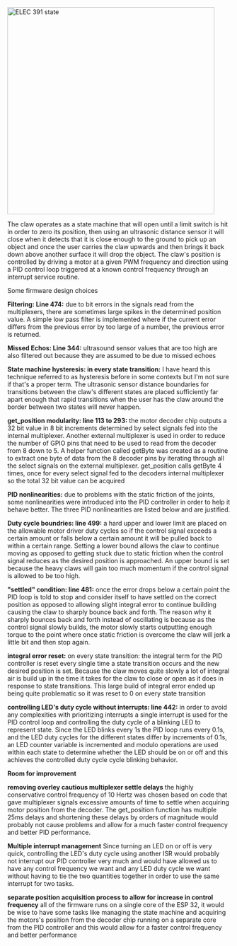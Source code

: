 
<img width="468" alt="ELEC 391 state" src="https://github.com/PetervandenDoel/Robot-Claw/assets/73015873/a092b8a4-749c-4c27-b9c2-955e0ebb2656">

The claw operates as a state machine that will open until a limit switch is hit in order to zero its position, then using an ultrasonic distance sensor it will close when it detects that it is close enough to the ground to pick up an object and once the user carries the claw upwards and then brings it back down above another surface it will drop the object. The claw's position is controlled by driving a motor at a given PWM frequency and direction using a PID control loop triggered at a known control frequency through an interrupt service routine. 

Some firmware design choices

**Filtering: Line 474:** due to bit errors in the signals read from the multiplexers, there are sometimes large spikes in the determined position value. A simple low pass filter is implemented where if the current error differs from the previous error by too large of a number, the previous error is returned. 

**Missed Echos: Line 344:** ultrasound sensor values that are too high are also filtered out because they are assumed to be due to missed echoes

**State machine hysteresis: in every state transition:** I have heard this technique referred to as hysteresis before in some contexts but I'm not sure if that's a proper term. The ultrasonic sensor distance boundaries for transitions between the claw's different states are placed sufficiently far apart enough that rapid transitions when the user has the claw around the border between two states will never happen. 

**get_position modularity: line 113 to 293:** the motor decoder chip outputs a 32 bit value in 8 bit increments determined by select signals fed into the internal multiplexer. Another external multiplexer is used in order to reduce the number of GPIO pins that need to be used to read from the decoder from 8 down to 5. A helper function called getByte was created as a routine to extract one byte of data from the 8 decoder pins by iterating through all the select signals on the external multiplexer. get_position calls getByte 4 times, once for every select signal fed to the decoders internal multiplexer so the total 32 bit value can be acquired

**PID nonlinearities:** due to problems with the static friction of the joints, some nonlinearities were introduced into the PID controller in order to help it behave better. The three PID nonlinearities are listed below and are justified.

**Duty cycle boundries: line 499:** a hard upper and lower limit are placed on the allowable motor driver duty cycles so if the control signal exceeds a certain amount or falls below a certain amount it will be pulled back to within a certain range. Setting a lower bound allows the claw to continue moving as opposed to getting stuck due to static friction when the control signal reduces as the desired position is approached. An upper bound is set because the heavy claws will gain too much momentum if the control signal is allowed to be too high. 

**"settled" condition: line 481:** once the error drops below a certain point the PID loop is told to stop and consider itself to have settled on the correct position as opposed to allowing slight integral error to continue building causing the claw to sharply bounce back and forth. The reason why it sharply bounces back and forth instead of oscillating is because as the control signal slowly builds, the motor slowly starts outputting enough torque to the point where once static friction is overcome the claw will jerk a little bit and then stop again.

**integral error reset:** on every state transition: the integral term for the PID controller is reset every single time a state transition occurs and the new desired position is set. Because the claw moves quite slowly a lot of integral air is build up in the time it takes for the claw to close or open as it does in response to state transitions. This large build of integral error ended up being quite problematic so it was reset to 0 on every state transition

**controlling LED's duty cycle without interrupts: line 442:** in order to avoid any complexities with prioritizing interrupts a single interrupt is used for the PID control loop and controlling the duty cycle of a blinking LED to represent state. Since the LED blinks every 1s the PID loop runs every 0.1s, and the LED duty cycles for the different states differ by increments of 0.1s, an LED counter variable is incremented and modulo operations are used within each state to determine whether the LED should be on or off and this achieves the controlled duty cycle cycle blinking behavior.


**Room for improvement** 

**removing overley cautious multiplexer settle delays** the highly conservative control frequency of 10 Hertz was chosen based on code that gave multiplexer signals excessive amounts of time to settle when acquiring motor position from the decoder. The get_position function has multiple 25ms delays and shortening these delays by orders of magnitude would probably not cause problems and allow for a much faster control frequency and better PID performance.

**Multiple interrupt management**  Since turning an LED on or off is very quick, controlling the LED's duty cycle using another ISR would probably not interrupt our PID controller very much and would have allowed us to have any control frequency we want and any LED duty cycle we want without having to tie the two quantities together in order to use the same interrupt for two tasks.


**separate position acquisition process to allow for increase in control frequency** all of the firmware runs on a single core of the ESP 32, it would be wise to have some tasks like managing the state machine and acquiring the motors's position from the decoder chip running on a separate core from the PID controller and this would allow for a faster control frequency and better performance








